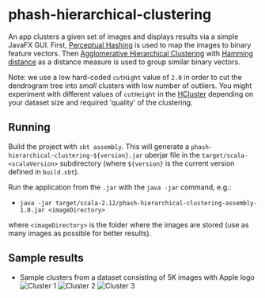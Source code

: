 # phash-hierarchical-clustering

An app clusters a given set of images and displays results via a simple JavaFX GUI.
First, [Perceptual Hashing](http://www.phash.org/) is used to map the images to binary feature vectors. Then 
[Agglomerative Hierarchical Clustering](https://en.wikipedia.org/wiki/Hierarchical_clustering) with 
[Hamming distance](https://en.wikipedia.org/wiki/Hamming_distance) as a distance measure is used to group similar
binary vectors.

Note: we use a low hard-coded `cutHight` value of `2.0` in order to cut the dendrogram tree into *small* clusters with 
low number of outliers. You might experiment with different values of `cutHeight` in the 
[HCluster](https://github.com/wolny/phash-hierarchical-clustering/blob/master/src/main/scala/com/brandwatch/HCluster.scala)
depending on your dataset size and required 'quality' of the clustering.

## Running

Build the project with `sbt assembly`. This will generate a `phash-hierarchical-clustering-${version}.jar` uberjar 
file in the `target/scala-<scalaVersion>` subdirectory (where `${version}` is the current version defined in `build.sbt`).

Run the application from the `.jar` with the `java -jar` command, e.g.:
- `java -jar target/scala-2.12/phash-hierarchical-clustering-assembly-1.0.jar <imageDirectory>`

where `<imageDirectory>` is the folder where the images are stored (use as many images as possible for better results).

## Sample results

- Sample clusters from a dataset consisting of 5K images with Apple logo
![Cluster 1](https://raw.github.com/wolny/phash-hierarchical-clustering/master/samples/cluster1.png)
![Cluster 2](https://raw.github.com/wolny/phash-hierarchical-clustering/master/samples/cluster2.png)
![Cluster 3](https://raw.github.com/wolny/phash-hierarchical-clustering/master/samples/cluster3.png)